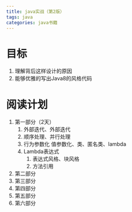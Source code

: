 ```yaml
---
title: java实战（第2版）
tags: java
categories: java书籍
---
```


# 目标

1. 理解背后这样设计的原因
2. 能够优雅的写出Java8的风格代码

# 阅读计划

1. 第一部分（2天）
   1. 外部迭代、外部迭代
   2. 顺序处理、并行处理
   3. 行为参数化 值参数化、类、匿名类、lambda
   4. Lambda表达式
      1. 表达式风格、块风格
      2. 方法引用
2. 第二部分
3. 第三部分
4. 第四部分
5. 第五部分
6. 第六部分